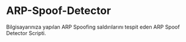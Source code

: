 # ARP-Spoof-Detector
Bilgisayarınıza yapılan ARP Spoofing saldırılarını tespit eden ARP Spoof Detector Scripti.
